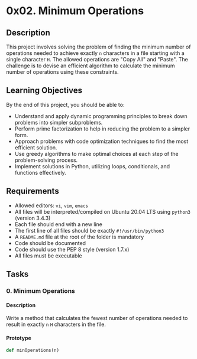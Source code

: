 # 0x02. Minimum Operations

## Description

This project involves solving the problem of finding the minimum number of operations needed to achieve exactly `n` characters in a file starting with a single character `H`. The allowed operations are "Copy All" and "Paste". The challenge is to devise an efficient algorithm to calculate the minimum number of operations using these constraints.

## Learning Objectives

By the end of this project, you should be able to:

- Understand and apply dynamic programming principles to break down problems into simpler subproblems.
- Perform prime factorization to help in reducing the problem to a simpler form.
- Approach problems with code optimization techniques to find the most efficient solution.
- Use greedy algorithms to make optimal choices at each step of the problem-solving process.
- Implement solutions in Python, utilizing loops, conditionals, and functions effectively.

## Requirements

- Allowed editors: `vi`, `vim`, `emacs`
- All files will be interpreted/compiled on Ubuntu 20.04 LTS using `python3` (version 3.4.3)
- Each file should end with a new line
- The first line of all files should be exactly `#!/usr/bin/python3`
- A `README.md` file at the root of the folder is mandatory
- Code should be documented
- Code should use the PEP 8 style (version 1.7.x)
- All files must be executable

## Tasks

### 0. Minimum Operations

#### Description

Write a method that calculates the fewest number of operations needed to result in exactly `n` `H` characters in the file.

#### Prototype

```python
def minOperations(n)

